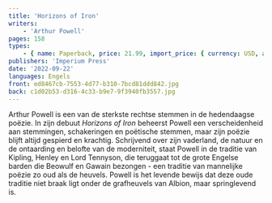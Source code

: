 ```yaml
---
title: 'Horizons of Iron'
writers:
    - 'Arthur Powell'
pages: 158
types:
    - { name: Paperback, price: 21.99, import_price: { currency: USD, amount: 17.0 }, isbn: 978-1-922602-56-5 }
publishers: 'Imperium Press'
date: '2022-09-22'
languages: Engels
front: ed8467cb-7553-4d77-b310-7bcd81ddd842.jpg
back: c1d02b53-d316-4c33-b9e7-9f3940fb3557.jpg
---
```


Arthur Powell is een van de sterkste rechtse stemmen in de hedendaagse poëzie. In zijn debuut *Horizons of Iron* beheerst Powell een verscheidenheid aan stemmingen, schakeringen en poëtische stemmen, maar zijn poëzie blijft altijd gespierd en krachtig. Schrijvend over zijn vaderland, de natuur en de ontaarding en belofte van de moderniteit, staat Powell in de traditie van Kipling, Henley en Lord Tennyson, die teruggaat tot de grote Engelse barden die Beowulf en Gawain bezongen - een traditie van mannelijke poëzie zo oud als de heuvels. Powell is het levende bewijs dat deze oude traditie niet braak ligt onder de grafheuvels van Albion, maar springlevend is.
